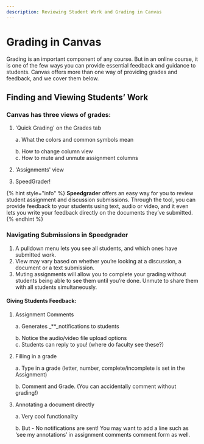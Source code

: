 ```yaml
---
description: Reviewing Student Work and Grading in Canvas
---
```


# Grading in Canvas

Grading is an important component of any course. But in an online course, it is one of the few ways you can provide essential feedback and guidance to students. Canvas offers more than one way of providing grades and feedback, and we cover them below.

## **Finding and Viewing Students’ Work**

### Canvas has three views of grades:

1. 'Quick Grading' on the Grades tab

   a. What the colors and common symbols mean

   b. How to change column view  
   c. How to mute and unmute assignment columns

2. 'Assignments' view
3. SpeedGrader!

{% hint style="info" %}
**Speedgrader** offers an easy way for you to review student assignment and discussion submissions. Through the tool, you can provide feedback to your students using text, audio or video, and it even lets you write your feedback directly on the documents they’ve submitted.
{% endhint %}

### **Navigating Submissions in Speedgrader**

1. A pulldown menu lets you see all students, and which ones have submitted work.
2. View may vary based on whether you’re looking at a discussion, a document or a text submission.
3. Muting assignments will allow you to complete your grading without students being able to see them until you’re done. Unmute to share them with all students simultaneously.

#### Giving Students Feedback:

1. Assignment Comments

   a. Generates _\*\*_notifications to students

   b. Notice the audio/video file upload options  
   c. Students can reply to you! \(where do faculty see these?\)

2. Filling in a grade

   a. Type in a grade \(letter, number, complete/incomplete is set in the Assignment\)

   b. Comment and Grade. \(You can accidentally comment without grading!\)

3. Annotating a document directly

   a. Very cool functionality

   b. But - No notifications are sent! You may want to add a line such as ‘see my annotations’ in assignment comments comment form as well.

